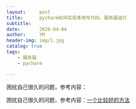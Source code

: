 ```yaml
---
layout:     post
title:      pycharm如何实现本地写代码，服务器运行
subtitle:   
date:       2020-04-04
author:     YM
header-img: img/1.jpg
catalog: true
tags:
    - 服务器
    - pycharm

---
```


困扰自己很久的问题，参考内容：

困扰自己很久的问题，参考内容：[一个比较好的方法](https://blog.csdn.net/Ding_xiaofei/article/details/88643947)



